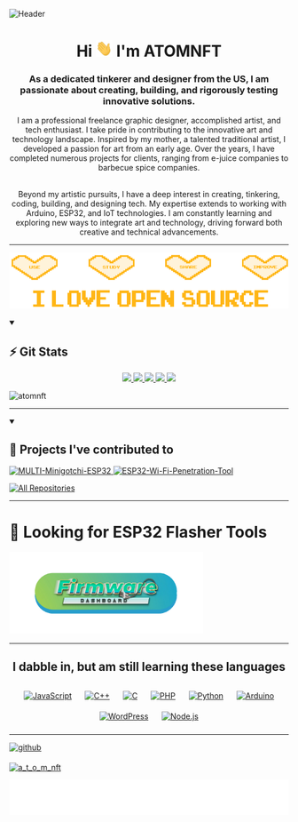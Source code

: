 ![Header](Images/myinfoheader.gif)

<h1 align="center">Hi <img src="Images/wave.gif" width="30px" height="30px" /> I'm ATOMNFT</h1>
<h3 align="center">As a dedicated tinkerer and designer from the US, I am passionate about creating, building, and rigorously testing innovative solutions.</h3>

<div align="center">
I am a professional freelance graphic designer, accomplished artist, and tech enthusiast. I take pride in contributing to the innovative art and technology landscape. Inspired by my mother, a talented traditional artist, I developed a passion for art from an early age. Over the years, I have completed numerous projects for clients, ranging from e-juice companies to barbecue spice companies.

<br>
<br>

Beyond my artistic pursuits, I have a deep interest in creating, tinkering, coding, building, and designing tech. My expertise extends to working with Arduino, ESP32, and IoT technologies. I am constantly learning and exploring new ways to integrate art and technology, driving forward both creative and technical advancements.
</div>

---
<!--ILOVEOPENSOURCE-->
<p align="center">
<img src="Images/ILOS.gif" height="100" width="100%">
</p>

<details open>
<summary><h2>⚡️ Git Stats</h2></summary>
<div align="center" >
<a  href="https://github.com/ATOMNFT">

![](http://github-profile-summary-cards.vercel.app/api/cards/profile-details?username=ATOMNFT&theme=aura_dark)
![](http://github-profile-summary-cards.vercel.app/api/cards/repos-per-language?username=ATOMNFT&theme=aura_dark)
![](http://github-profile-summary-cards.vercel.app/api/cards/most-commit-language?username=ATOMNFT&theme=aura_dark)
![](http://github-profile-summary-cards.vercel.app/api/cards/stats?username=ATOMNFT&theme=aura_dark)
![](http://github-profile-summary-cards.vercel.app/api/cards/productive-time?username=ATOMNFT&theme=aura_dark&utcOffset=8)
</a>
</div>

<p align="left"> <img src="https://komarev.com/ghpvc/?username=atomnft&label=Profile%20views&color=0e75b6&style=flat" alt="atomnft" /> </p>
</details>


---

<details open> 
  <summary><h2>📘 Projects I've contributed to</h2></summary>
  <!-- Repo info cards - https://github.com/ATOMNFT/github-readme-stats -->
  <!-- Small repo cards (fork) - https://github.com/ATOMNFT/github-readme-stats -->
	<a href="https://github.com/ATOMNFT/MULTI-Minigotchi-ESP32"><img width="278" src="https://github-readme-stats.vercel.app/api/pin/?username=ATOMNFT&repo=MULTI-Minigotchi-ESP32&show_icons=true&theme=chartreuse-dark&title_color=AAFF00&icon_color=F8D866&show_icons=true" alt="MULTI-Minigotchi-ESP32">
	</a>
	<a href="https://github.com/ATOMNFT/ESP32-Wi-Fi-Penetration-Tool"><img width="278" src="https://github-readme-stats.vercel.app/api/pin/?username=ATOMNFT&repo=ESP32-Wi-Fi-Penetration-Tool&show_icons=true&theme=chartreuse-dark&title_color=AAFF00&icon_color=F8D866&show_icons=true" alt="ESP32-Wi-Fi-Penetration-Tool">
	</a>

</details>

<a href="https://github.com/ATOMNFT?tab=repositories&sort=stargazers"><img alt="All Repositories" title="All Repositories" src="https://custom-icon-badges.demolab.com/badge/-Click%20Here%20For%20All%20My%20Repos-1F222E?style=for-the-badge&logoColor=white&logo=repo"/></a>
</details>

---

# 🔎 **Looking for ESP32 Flasher Tools**

<a href="https://atomnft.github.io/AtomNFTs-Firmware-Dashboard/">
  <img src="https://github.com/ATOMNFT/ATOMNFT/blob/main/Images/FD-Button.png?raw=true" alt="FD Button" width="350" />
</a>

---

## <p align="center"> I dabble in, but am still learning these languages </p>
<div align="center">  
<a href="https://www.javascript.com/" target="_blank"><img style="margin: 10px" src="https://profilinator.rishav.dev/skills-assets/javascript-original.svg" alt="JavaScript" height="25" /></a>  
<a href="https://www.cplusplus.com/" target="_blank"><img style="margin: 10px" src="https://profilinator.rishav.dev/skills-assets/cplusplus-original.svg" alt="C++" height="25" /></a>  
<a href="https://www.cprogramming.com/" target="_blank"><img style="margin: 10px" src="https://profilinator.rishav.dev/skills-assets/c-original.svg" alt="C" height="25" /></a>  
<a href="https://www.php.net/" target="_blank"><img style="margin: 10px" src="https://profilinator.rishav.dev/skills-assets/php-original.svg" alt="PHP" height="25" /></a>  
<a href="https://www.python.org/" target="_blank"><img style="margin: 10px" src="https://profilinator.rishav.dev/skills-assets/python-original.svg" alt="Python" height="25" /></a>  
<a href="https://www.arduino.cc/" target="_blank"><img style="margin: 10px" src="https://profilinator.rishav.dev/skills-assets/arduino.png" alt="Arduino" height="25" /></a>  
<a href="https://wordpress.com/" target="_blank"><img style="margin: 10px" src="https://profilinator.rishav.dev/skills-assets/wordpress.png" alt="WordPress" height="25" /></a>  
<a href="https://nodejs.org/" target="_blank"><img style="margin: 10px" src="https://profilinator.rishav.dev/skills-assets/nodejs-original-wordmark.svg" alt="Node.js" height="25" /></a> 
</div>  

___

<p align="left">
<a href="https://github.com/ATOMNFT" target="_blank">
<img src=https://img.shields.io/badge/github-%2324292e.svg?&style=for-the-badge&logo=github&logoColor=white alt=github style="margin-bottom: 5px;" />
</a>  
</p>

<p align="left"> <a href="https://twitter.com/a_t_o_m_nft" target="blank"><img src="https://img.shields.io/twitter/follow/a_t_o_m_nft?logo=twitter&style=for-the-badge" alt="a_t_o_m_nft" /></a> </p>

<p align="center">
<img src="https://github.com/ATOMNFT/ATOMNFT/blob/main/Images/Repolike.svg">
</p>